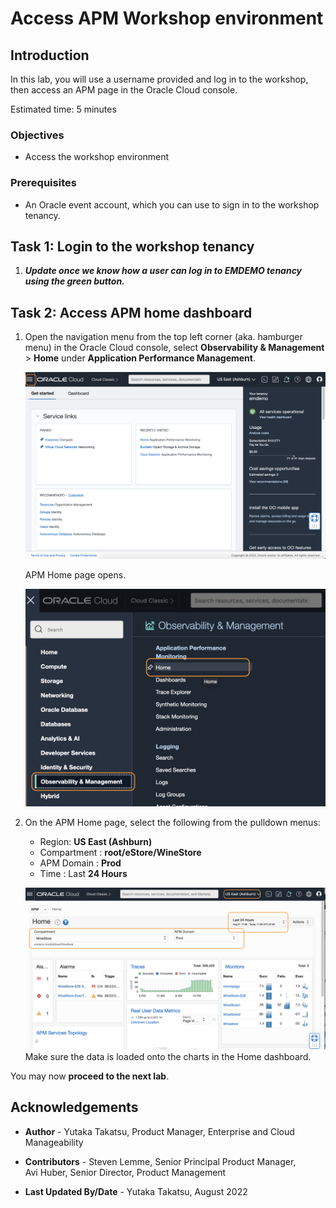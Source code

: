 # Access APM Workshop environment

## Introduction

In this lab, you will use a username provided and log in to the workshop, then access an APM page in the Oracle Cloud console.

Estimated time: 5 minutes

### Objectives

* Access the workshop environment

### Prerequisites

* An Oracle event account, which you can use to sign in to the workshop tenancy.


## Task 1: Login to the workshop tenancy

1. ***Update once we know how a user can log in to EMDEMO tenancy using the green button.***

## Task 2: Access APM home dashboard

1. Open the navigation menu from the top left corner (aka. hamburger menu) in the Oracle Cloud console, select **Observability & Management** > **Home** under **Application Performance Management**.

   ![Oracle Cloud console, Home page](images/2-0-console.png " ")

	 APM Home page opens.

   ![Oracle Cloud console, Navigation Menu](images/2-1-console.png " ")

2. On the APM Home page, select the following from the pulldown menus:
    - Region: **US East (Ashburn)**
    - Compartment : **root/eStore/WineStore**
    - APM Domain : **Prod**
    - Time : Last **24 Hours**

   ![Oracle Cloud console, APM Home page](images/2-2-home.png " ")
Make sure the data is loaded onto the charts in the Home dashboard.



You may now **proceed to the next lab**.

## Acknowledgements

* **Author** - Yutaka Takatsu, Product Manager, Enterprise and Cloud Manageability
- **Contributors** - Steven Lemme, Senior Principal Product Manager,  
Avi Huber, Senior Director, Product Management
* **Last Updated By/Date** - Yutaka Takatsu, August 2022
